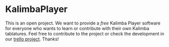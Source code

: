 # KalimbaPlayer

This is an open project. We want to provide a *free* Kalimba Player software for everyone who wants to learn or contribute with their own Kalimba tablatures. Feel free to contribute to the project or check the development in our [trello project](https://trello.com/b/FgD09ouN/kalimba-editor). Thanks!